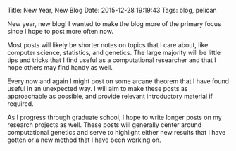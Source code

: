 Title:  New Year, New Blog
Date:   2015-12-28 19:19:43
Tags: blog, pelican

New year, new blog! I wanted to make the blog more of the primary focus since I hope to post more often now. 

Most posts will likely be shorter notes on topics that I care about, like computer science, statistics, and genetics. The large majority will be little tips and tricks that I find useful as a computational researcher and that I hope others may find handy as well. 

Every now and again I might post on some arcane theorem that I have found useful in an unexpected way. I will aim to make these posts as approachable as possible, and provide relevant introductory material if required. 

As I progress through graduate school, I hope to write longer posts on my research projects as well. These posts will generally center around computational genetics and serve to highlight either new results that I have gotten or a new method that I have been working on. 

